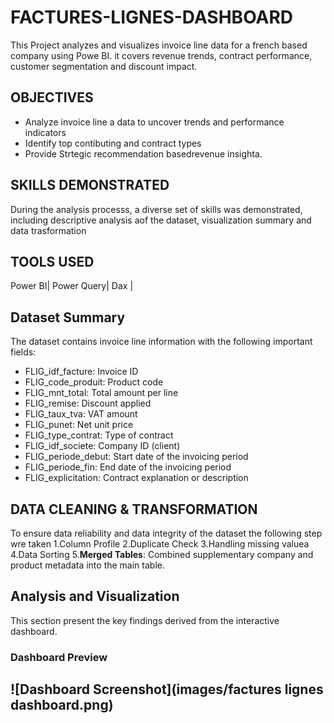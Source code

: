 # FACTURES-LIGNES-DASHBOARD
This Project analyzes and visualizes invoice line data for a french based company using Powe BI. it covers revenue trends, contract performance, customer segmentation and discount impact.

## OBJECTIVES
- Analyze  invoice line a data to uncover trends and performance indicators
- Identify top contibuting and contract types
- Provide Strtegic recommendation basedrevenue insighta.
## SKILLS DEMONSTRATED
During the analysis processs, a diverse set of skills was demonstrated, including descriptive analysis aof the dataset, visualization summary and data trasformation

## TOOLS USED
Power BI|
Power Query|
Dax |

## Dataset Summary
The dataset contains invoice line information with the following important fields:
- FLIG_idf_facture: Invoice ID
- FLIG_code_produit: Product code
- FLIG_mnt_total: Total amount per line
- FLIG_remise: Discount applied
- FLIG_taux_tva: VAT amount
- FLIG_punet: Net unit price
- FLIG_type_contrat: Type of contract
- FLIG_idf_societe: Company ID (client)
- FLIG_periode_debut: Start date of the invoicing period
- FLIG_periode_fin: End date of the invoicing period
- FLIG_explicitation: Contract explanation or description
  
## DATA CLEANING & TRANSFORMATION
To ensure data reliability and data integrity of the dataset the following step wre taken
1.Column Profile
2.Duplicate Check
3.Handling missing valuea
4.Data Sorting
5.**Merged Tables**: Combined supplementary company and product metadata into the main table.

## Analysis  and Visualization
This section present the key findings derived from the interactive dashboard.
### Dashboard Preview
![Dashboard Screenshot](images/factures lignes dashboard.png)
---

